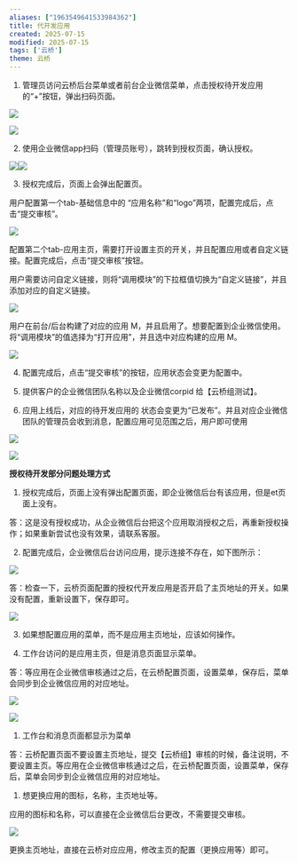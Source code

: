 ```yaml
---
aliases: ["1963549641533984362"]
title: 代开发应用
created: 2025-07-15
modified: 2025-07-15
tags: ['云桥']
theme: 云桥
---
```


1. 管理员访问云桥后台菜单或者前台企业微信菜单，点击授权待开发应用的“+”按钮，弹出扫码页面。

![](8400d3e117c165ba3dc060a6419347f0.jpg)

![](796e2e33b010553751a5d06374fa1f53.jpg)

2. 使用企业微信app扫码（管理员账号），跳转到授权页面，确认授权。

![](c144047915f485472171dade84e16728.jpg)![](311b7358e28737c5084ff895c0d98d36.jpg)

3. 授权完成后，页面上会弹出配置页。

用户配置第一个tab-基础信息中的 “应用名称”和“logo”两项，配置完成后，点击“提交审核”。

![](baedca21497661c1bdd5a1ed14ea73b4.jpg)

配置第二个tab-应用主页，需要打开设置主页的开关，并且配置应用或者自定义链接。配置完成后，点击“提交审核”按钮。

用户需要访问自定义链接，则将“调用模块”的下拉框值切换为“自定义链接”，并且添加对应的自定义链接。

![](40f369f48606fb85ec6bd3552f12d8b1.jpg)

用户在前台/后台构建了对应的应用 M，并且启用了。想要配置到企业微信使用。将“调用模块”的值选择为“打开应用”，并且选中对应构建的应用 M。

![](540180dd9e9cac416f47c879cec7f815.jpg)

4. 配置完成后，点击“提交审核”的按钮，应用状态会变更为配置中。

5. 提供客户的企业微信团队名称以及企业微信corpid 给【云桥组测试】。

6. 应用上线后，对应的待开发应用的 状态会变更为“已发布”。并且对应企业微信团队的管理员会收到消息，配置应用可见范围之后，用户即可使用

![](419fb821b62419d865997c9106abb5a1.jpg)

![](4d95a633e78f51a1636a52eed8717cb9.jpg)

**授权待开发部分问题处理方式**

1. 授权完成后，页面上没有弹出配置页面，即企业微信后台有该应用，但是et页面上没有。

答：这是没有授权成功，从企业微信后台把这个应用取消授权之后，再重新授权操作；如果重新尝试也没有效果，请联系客服。

2. 配置完成后，企业微信后台访问应用，提示连接不存在，如下图所示：

![](6278ae7d0cd80298c9746b5910eadf44.jpg)

答：检查一下，云桥页面配置的授权代开发应用是否开启了主页地址的开关。如果没有配置，重新设置下，保存即可。

![](5acfb3b38849ac8e5f242e96cabeceef.jpg)

3. 如果想配置应用的菜单，而不是应用主页地址，应该如何操作。

1. 工作台访问的是应用主页，但是消息页面显示菜单。

答：等应用在企业微信审核通过之后，在云桥配置页面，设置菜单，保存后，菜单会同步到企业微信应用的对应地址。

![](08493064a455b85a43d76c0959adaa84.jpg)

![](e685d1d8e014d7f10a8a98b3c713839d.jpg)

1. 工作台和消息页面都显示为菜单

答：云桥配置页面不要设置主页地址，提交【云桥组】审核的时候，备注说明，不要设置主页。等应用在企业微信审核通过之后，在云桥配置页面，设置菜单，保存后，菜单会同步到企业微信应用的对应地址。

1. 想更换应用的图标，名称，主页地址等。

应用的图标和名称，可以直接在企业微信后台更改，不需要提交审核。

![](a2d312fe4e006f863e7f797b9f284cc1.jpg)

更换主页地址，直接在云桥对应应用，修改主页的配置（更换应用等）即可。